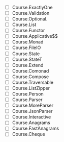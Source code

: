- [ ] Course.ExactlyOne
- [ ] Course.Validation
- [ ] Course.Optional.
- [ ] Course.List
- [ ] Course.Functor
- [ ] Course.Applicative$$
- [ ] Course.Monad
- [ ] Course.FileIO
- [ ] Course.State
- [ ] Course.StateT
- [ ] Course.Extend
- [ ] Course.Comonad
- [ ] Course.Compose
- [ ] Course.Traversable
- [ ] Course.ListZipper
- [ ] Course.Person
- [ ] Course.Parser
- [ ] Course.MoreParser
- [ ] Course.JsonParser
- [ ] Course.Interactive
- [ ] Course.Anagrams
- [ ] Course.FastAnagrams
- [ ] Course.Cheque